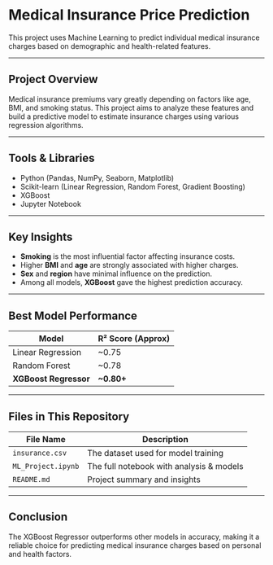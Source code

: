 #  Medical Insurance Price Prediction

This project uses Machine Learning to predict individual medical insurance charges based on demographic and health-related features.

---

##  Project Overview

Medical insurance premiums vary greatly depending on factors like age, BMI, and smoking status. This project aims to analyze these features and build a predictive model to estimate insurance charges using various regression algorithms.

---

##  Tools & Libraries

- Python (Pandas, NumPy, Seaborn, Matplotlib)
- Scikit-learn (Linear Regression, Random Forest, Gradient Boosting)
- XGBoost
- Jupyter Notebook

---

##  Key Insights

- **Smoking** is the most influential factor affecting insurance costs.
- Higher **BMI** and **age** are strongly associated with higher charges.
- **Sex** and **region** have minimal influence on the prediction.
- Among all models, **XGBoost** gave the highest prediction accuracy.

---

##  Best Model Performance

| Model                | R² Score (Approx) |
|----------------------|-------------------|
| Linear Regression    | ~0.75             |
| Random Forest        | ~0.78             |
| **XGBoost Regressor**| **~0.80+**        |

---

##  Files in This Repository

| File Name                      | Description                            |
|-------------------------------|----------------------------------------|
| `insurance.csv`               | The dataset used for model training    |
| `ML_Project.ipynb`            | The full notebook with analysis & models |
| `README.md`                   | Project summary and insights           |


---

## Conclusion

The XGBoost Regressor outperforms other models in accuracy, making it a reliable choice for predicting medical insurance charges based on personal and health factors.
